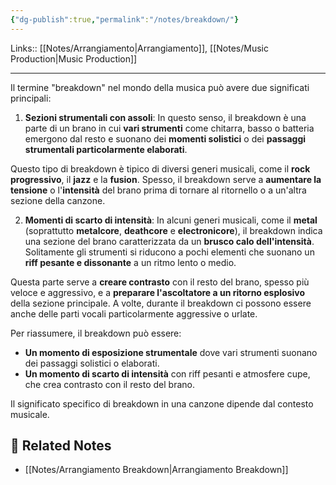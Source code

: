 ```yaml
---
{"dg-publish":true,"permalink":"/notes/breakdown/"}
---
```


Links:: [[Notes/Arrangiamento\|Arrangiamento]], [[Notes/Music Production\|Music Production]]

---
Il termine "breakdown" nel mondo della musica può avere due significati principali:

1. **Sezioni strumentali con assoli**: In questo senso, il breakdown è una parte di un brano in cui **vari strumenti** come chitarra, basso o batteria emergono dal resto e suonano dei **momenti solistici** o dei **passaggi strumentali particolarmente elaborati**.

Questo tipo di breakdown è tipico di diversi generi musicali, come il **rock progressivo**, il **jazz** e la **fusion**. Spesso, il breakdown serve a **aumentare la tensione** o l'**intensità** del brano prima di tornare al ritornello o a un'altra sezione della canzone.

2. **Momenti di scarto di intensità**: In alcuni generi musicali, come il **metal** (soprattutto **metalcore**, **deathcore** e **electronicore**), il breakdown indica una sezione del brano caratterizzata da un **brusco calo dell'intensità**. Solitamente gli strumenti si riducono a pochi elementi che suonano un **riff pesante e dissonante** a un ritmo lento o medio.

Questa parte serve a **creare contrasto** con il resto del brano, spesso più veloce e aggressivo, e a **preparare l'ascoltatore a un ritorno esplosivo** della sezione principale. A volte, durante il breakdown ci possono essere anche delle parti vocali particolarmente aggressive o urlate.

Per riassumere, il breakdown può essere:

- **Un momento di esposizione strumentale** dove vari strumenti suonano dei passaggi solistici o elaborati.
- **Un momento di scarto di intensità** con riff pesanti e atmosfere cupe, che crea contrasto con il resto del brano.

Il significato specifico di breakdown in una canzone dipende dal contesto musicale.




## 🔗 Related Notes

- [[Notes/Arrangiamento Breakdown\|Arrangiamento Breakdown]]
